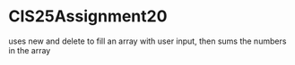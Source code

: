 # CIS25Assignment20
uses new and delete to fill an array with user input, then sums the numbers in the array
